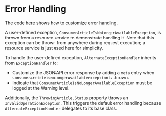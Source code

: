 # Error Handling

The code [here](https://github.com/json-api-dotnet/JsonApiDotNetCore/tree/master/test/JsonApiDotNetCoreTests/IntegrationTests/ExceptionHandling) shows how to customize error handling.

A user-defined exception, `ConsumerArticleIsNoLongerAvailableException`, is thrown from a resource service to demonstrate handling it.
Note that this exception can be thrown from anywhere during request execution; a resource service is just used here for simplicity.

To handle the user-defined exception, `AlternateExceptionHandler` inherits from `ExceptionHandler` to:
- Customize the JSON:API error response by adding a `meta` entry when `ConsumerArticleIsNoLongerAvailableException` is thrown.
- Indicate that `ConsumerArticleIsNoLongerAvailableException` must be logged at the Warning level.

Additionally, the `ThrowingArticle.Status` property throws an `InvalidOperationException`.
This triggers the default error handling because `AlternateExceptionHandler` delegates to its base class.
